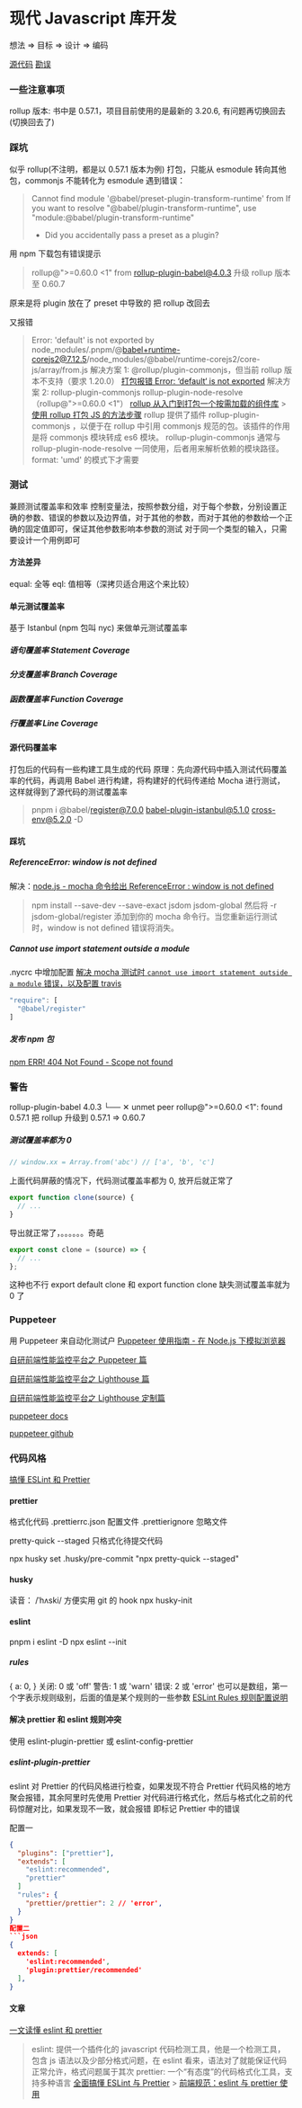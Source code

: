 # 现代 Javascript 库开发

想法 => 目标 => 设计 => 编码

[源代码](https://github.com/jslib-book/jslib-book-code)
[勘误](https://github.com/jslib-book/jslib-book-code/issues)

### 一些注意事项

rollup 版本: 书中是 0.57.1，项目目前使用的是最新的 3.20.6, 有问题再切换回去(切换回去了)

### 踩坑

似乎 rollup(不注明，都是以 0.57.1 版本为例) 打包，只能从 esmodule 转向其他包，commonjs 不能转化为 esmodule
遇到错误：

> Cannot find module '@babel/preset-plugin-transform-runtime' from
> If you want to resolve "@babel/plugin-transform-runtime", use "module:@babel/plugin-transform-runtime"
>
> - Did you accidentally pass a preset as a plugin?

用 npm 下载包有错误提示

> rollup@">=0.60.0 <1" from rollup-plugin-babel@4.0.3
> 升级 rollup 版本至 0.60.7

原来是将 plugin 放在了 preset 中导致的
把 rollup 改回去

又报错

> Error: 'default' is not exported by node_modules/.pnpm/@babel+runtime-corejs2@7.12.5/node_modules/@babel/runtime-corejs2/core-js/array/from.js
> 解决方案 1: @rollup/plugin-commonjs，但当前 rollup 版本不支持（要求 1.20.0）
> [打包报错 Error: ‘default‘ is not exported](https://devpress.csdn.net/viewdesign/643769e0986c660f3cf9389c.html)
> 解决方案 2: rollup-plugin-commonjs rollup-plugin-node-resolve（rollup@">=0.60.0 <1"）
> [rollup 从入门到打包一个按需加载的组件库](https://zhuanlan.zhihu.com/p/486644411?utm_id=0) > [使用 rollup 打包 JS 的方法步骤](https://www.mianshigee.com/note/detail/63156yth/)
> rollup 提供了插件 rollup-plugin-commonjs ，以便于在 rollup 中引用 commonjs 规范的包。该插件的作用是将 commonjs 模块转成 es6 模块。
> rollup-plugin-commonjs 通常与 rollup-plugin-node-resolve 一同使用，后者用来解析依赖的模块路径。
> format: 'umd' 的模式下才需要

### 测试

兼顾测试覆盖率和效率
控制变量法，按照参数分组，对于每个参数，分别设置正确的参数、错误的参数以及边界值，对于其他的参数，而对于其他的参数给一个正确的固定值即可，保证其他参数影响本参数的测试
对于同一个类型的输入，只需要设计一个用例即可

#### 方法差异

equal: 全等
eql: 值相等（深拷贝适合用这个来比较）

#### 单元测试覆盖率

基于 Istanbul (npm 包叫 nyc) 来做单元测试覆盖率

##### 语句覆盖率 Statement Coverage

##### 分支覆盖率 Branch Coverage

##### 函数覆盖率 Function Coverage

##### 行覆盖率 Line Coverage

#### 源代码覆盖率

打包后的代码有一些构建工具生成的代码
原理：先向源代码中插入测试代码覆盖率的代码，再调用 Babel 进行构建，将构建好的代码传递给 Mocha 进行测试，这样就得到了源代码的测试覆盖率

> pnpm i @babel/register@7.0.0 babel-plugin-istanbul@5.1.0 cross-env@5.2.0 -D

#### 踩坑

##### ReferenceError: window is not defined

解决：[node.js - mocha 命令给出 ReferenceError : window is not defined](https://www.coder.work/article/103442)

> npm install --save-dev --save-exact jsdom jsdom-global
> 然后将 -r jsdom-global/register 添加到你的 mocha 命令行。当您重新运行测试时，window is not defined 错误将消失。

##### Cannot use import statement outside a module

.nycrc 中增加配置
[解决 mocha 测试时 `cannot use import statement outside a module` 错误，以及配置 travis](https://blog.meathill.com/test/how-tofix-mocha-cannot-use-import-statement-outside-a-module-and-add-travis-configuration.html)

```typescript
"require": [
  "@babel/register"
]
```

##### 发布 npm 包

[npm ERR! 404 Not Found - Scope not found](https://www.cnblogs.com/shanejix/p/15652257.html)

### 警告

rollup-plugin-babel 4.0.3
└── ✕ unmet peer rollup@">=0.60.0 <1": found 0.57.1
把 rollup 升级到 0.57.1 => 0.60.7

##### 测试覆盖率都为 0

```typescript
// window.xx = Array.from('abc') // ['a', 'b', 'c']
```

上面代码屏蔽的情况下，代码测试覆盖率都为 0, 放开后就正常了

```typescript
export function clone(source) {
  // ...
}
```

导出就正常了，。。。。。。奇葩

```typescript
export const clone = (source) => {
  // ...
};
```

这种也不行
export default clone 和 export function clone 缺失测试覆盖率就为 0 了

### Puppeteer

用 Puppeteer 来自动化测试户
[Puppeteer 使用指南 - 在 Node.js 下模拟浏览器](https://www.zhihu.com/tardis/bd/art/622256649)

[自研前端性能监控平台之 Puppeteer 篇](https://zhuanlan.zhihu.com/p/523035204)

[自研前端性能监控平台之 Lighthouse 篇](https://zhuanlan.zhihu.com/p/471838481)

[自研前端性能监控平台之 Lighthouse 定制篇](https://zhuanlan.zhihu.com/p/478877904)

[puppeteer docs](https://pptr.dev/)

[puppeteer github](https://github.com/puppeteer/puppeteer)

### 代码风格

[搞懂 ESLint 和 Prettier](https://zhuanlan.zhihu.com/p/80574300)

#### prettier

格式化代码
.prettierrc.json 配置文件
.prettierignore 忽略文件

pretty-quick --staged 只格式化待提交代码

npx husky set .husky/pre-commit "npx pretty-quick --staged"

#### husky

读音： /ˈhʌski/
方便实用 git 的 hook
npx husky-init

#### eslint

pnpm i eslint -D
npx eslint --init

##### rules

{
a: 0,
}
关闭: 0 或 'off'
警告: 1 或 'warn'
错误: 2 或 'error'
也可以是数组，第一个字表示规则级别，后面的值是某个规则的一些参数
[ESLint Rules 规则配置说明](https://blog.51cto.com/u_15812097/5723258)

#### 解决 prettier 和 eslint 规则冲突

使用 eslint-plugin-prettier 或 eslint-config-prettier

##### eslint-plugin-prettier

eslint 对 Prettier 的代码风格进行检查，如果发现不符合 Prettier 代码风格的地方聚会报错，其余阿里时先使用 Prettier 对代码进行格式化，然后与格式化之前的代码惊醒对比，如果发现不一致，就会报错
即标记 Prettier 中的错误

配置一

````json
{
  "plugins": ["prettier"],
  "extends": [
    "eslint:recommended",
    "prettier"
  ]
  "rules": {
    "prettier/prettier": 2 // 'error',
  }
}
配置二
```json
{
  extends: [
    'eslint:recommended',
    'plugin:prettier/recommended'
  ],
}
````

#### 文章

[一文读懂 eslint 和 prettier](https://blog.csdn.net/weixin_43664308/article/details/128717523)

> eslint: 提供一个插件化的 javascript 代码检测工具，他是一个检测工具，包含 js 语法以及少部分格式问题，在 eslint 看来，语法对了就能保证代码正常允许，格式问题属于其次
> prettier: 一个“有态度”的代码格式化工具，支持多种语言
> [全面搞懂 ESLint 与 Prettier](https://blog.csdn.net/jayccx/article/details/128851057) > [前端规范：eslint 与 prettier 使用](https://blog.csdn.net/weixin_45077178/article/details/107226551)
